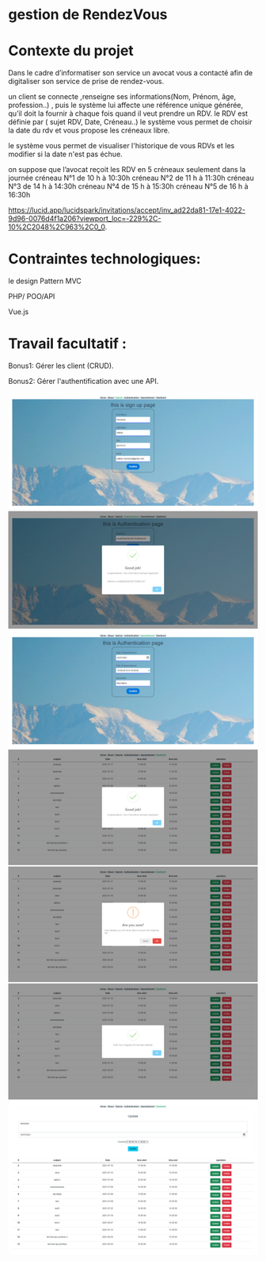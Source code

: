 # gestion de RendezVous

# Contexte du projet
Dans le cadre d’informatiser son service un avocat vous a contacté afin de digitaliser son service de prise de rendez-vous.

un client se connecte ,renseigne ses informations(Nom, Prénom, âge, profession..) , puis le système lui affecte une référence unique générée, qu’il doit la fournir à chaque fois quand il veut prendre un RDV. le RDV est définie par ( sujet RDV, Date, Créneau..) le système vous permet de choisir la date du rdv et vous propose les créneaux libre.

le système vous permet de visualiser l'historique de vous RDVs et les modifier si la date n'est pas échue.

on suppose que l’avocat reçoit les RDV en 5 créneaux seulement dans la journée créneau N°1 de 10 h à 10:30h créneau N°2 de 11 h à 11:30h créneau N°3 de 14 h à 14:30h créneau N°4 de 15 h à 15:30h créneau N°5 de 16 h à 16:30h

https://lucid.app/lucidspark/invitations/accept/inv_ad22da81-17e1-4022-9d96-0076d4f1a206?viewport_loc=-229%2C-10%2C2048%2C963%2C0_0.

# Contraintes technologiques:

le design Pattern MVC

PHP/ POO/API

Vue.js


# Travail facultatif :

Bonus1: Gérer les client (CRUD).

Bonus2: Gérer l'authentification avec une API.

<img src="vue/src/assets/SignUp.png">
<br>
<img src="vue/src/assets/Authentication.png">
<br>
<img src="vue/src/assets/Appointement.png">
<br>
<img src="vue/src/assets/Dashbord.png">
<br>
<img src="vue/src/assets/DashbordDelete.png">
<br>
<img src="vue/src/assets/DashbordD.png">
<br>
<img src="vue/src/assets/DashbordUpdate.png">
<br>